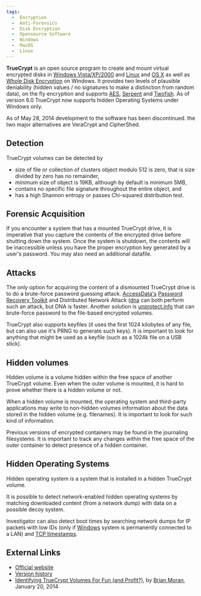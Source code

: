 ```yaml
---
tags:
  -  Encryption
  -  Anti-Forensics
  -  Disk Encryption
  -  Opensource Software
  -  Windows
  -  MacOS
  -  Linux
---
```

**TrueCrypt** is an open source program to create and mount virtual
encrypted disks in [Windows Vista/XP/2000](windows.md) and
[Linux](linux.md) and [OS X](mac_os_x.md") as well as
[Whole Disk Encryption](whole_disk_encryption.md) on Windows. It
provides two levels of plausible deniability (hidden values / no
signatures to make a distinction from random data), on the fly
encryption and supports [AES](aes.md),
[Serpent](serpent.md) and [Twofish](twofish.md). As of
version 6.0 TrueCrypt now supports hidden Operating Systems under
Windows only.

As of May 28, 2014 development to the software has been discontinued.
the two major alternatives are VeraCrypt and CipherShed.

## Detection

TrueCrypt volumes can be detected by

- size of file or collection of clusters object modulo 512 is zero, that
  is size divided by zero has no remainder,
- minimum size of object is 19KB, although by default is minimum 5MB,
- contains no specific file signature throughout the entire object, and
- has a high Shannon entropy or passes Chi-squared distribution test.

## Forensic Acquisition

If you encounter a system that has a mounted TrueCrypt drive, it is
imperative that you capture the contents of the encrypted drive before
shutting down the system. Once the system is shutdown, the contents will
be inaccessible unless you have the proper encryption key generated by a
user's password. You may also need an additional datafile.

## Attacks

The only option for acquiring the content of a dismounted TrueCrypt
drive is to do a brute-force password guessing attack.
[AccessData's](accessdata.md) [Password Recovery
Toolkit](password_recovery_toolkit.md) and Distributed Network
Attack ([dna](dna.md) can both perform such an attack, but DNA
is faster. Another solution is
[unprotect.info](unprotect.info.md) that can brute-force
password to the file-based encrypted volumes.

TrueCrypt also supports keyfiles (it uses the first 1024 kilobytes of
any file, but can also use it's PRNG to generate such keys). It is
important to look for anything that might be used as a keyfile (such as
a 1024k file on a USB stick).

## Hidden volumes

Hidden volume is a volume hidden within the free space of another
TrueCrypt volume. Even when the outer volume is mounted, it is hard to
prove whether there is a hidden volume or not.

When a hidden volume is mounted, the operating system and third-party
applications may write to non-hidden volumes information about the data
stored in the hidden volume (e.g. filenames). It is important to look
for such kind of information.

Previous versions of encrypted containers may be found in the journaling
filesystems. It is important to track any changes within the free space
of the outer container to detect presence of a hidden container.

## Hidden Operating Systems

Hidden operating system is a system that is installed in a hidden
TrueCrypt volume.

It is possible to detect network-enabled hidden operating systems by
matching downloaded content (from a network dump) with data on a
possible decoy system.

Investigator can also detect boot times by searching network dumps for
IP packets with low IDs (only if [Windows](windows.md) system is
permanently connected to a LAN) and [TCP
timestamps](tcp_timestamps.md).

## External Links

- [Official website](http://www.truecrypt.org/)
- [Version history](http://www.truecrypt.org/docs/?s=version-history)
- [Identifying TrueCrypt Volumes For Fun (and
  Profit?)](http://brimorlabs.blogspot.com/2014/01/identifying-truecrypt-volumes-for-fun.html),
  by [Brian Moran](brian_moran.md), January 20, 2014